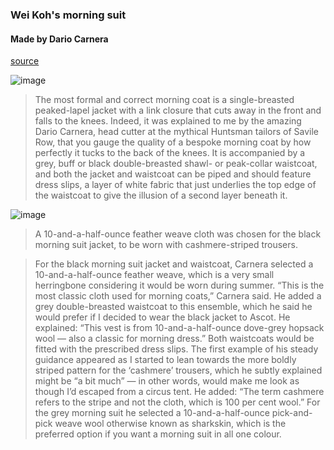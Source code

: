 ### Wei Koh's morning suit

#### Made by Dario Carnera

[source](https://therake.com/stories/ive-seen-the-light)

![image](.pix/wei_koh_morning_suit.webp)

> The most formal and correct morning coat is a single-breasted peaked-lapel jacket with a link closure that cuts away in the front and falls to the knees. Indeed, it was explained to me by the amazing Dario Carnera, head cutter at the mythical Huntsman tailors of Savile Row, that you gauge the quality of a bespoke morning coat by how perfectly it tucks to the back of the knees. It is accompanied by a grey, buff or black double-breasted shawl- or peak-collar waistcoat, and both the jacket and waistcoat can be piped and should feature dress slips, a layer of white fabric that just underlies the top edge of the waistcoat to give the illusion of a second layer beneath it.


![image](.pix/wei_koh_morning_suit_fitting.webp)

>  A 10-and-a-half-ounce feather weave cloth was chosen for the black morning suit jacket, to be worn with cashmere-striped trousers.

> For the black morning suit jacket and waistcoat, Carnera selected a 10-and-a-half-ounce feather weave, which is a very small herringbone considering it would be worn during summer. “This is the most classic cloth used for morning coats,” Carnera said. He added a grey double-breasted waistcoat to this ensemble, which he said he would prefer if I decided to wear the black jacket to Ascot. He explained: “This vest is from 10-and-a-half-ounce dove-grey hopsack wool — also a classic for morning dress.” Both waistcoats would be fitted with the prescribed dress slips. The first example of his steady guidance appeared as I started to lean towards the more boldly striped pattern for the ‘cashmere’ trousers, which he subtly explained might be “a bit much” — in other words, would make me look as though I’d escaped from a circus tent. He added: “The term cashmere refers to the stripe and not the cloth, which is 100 per cent wool.” For the grey morning suit he selected a 10-and-a-half-ounce pick-and-pick weave wool otherwise known as sharkskin, which is the preferred option if you want a morning suit in all one colour.
